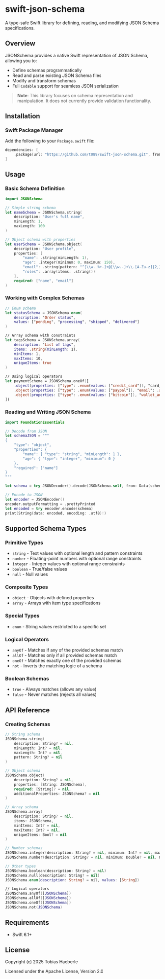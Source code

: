 # swift-json-schema

A type-safe Swift library for defining, reading, and modifying JSON Schema specifications.

## Overview

JSONSchema provides a native Swift representation of JSON Schema, allowing you to:
- Define schemas programmatically
- Read and parse existing JSON Schema files
- Modify and transform schemas
- Full `Codable` support for seamless JSON serialization

> **Note**: This library focuses on schema representation and manipulation. It does not currently provide validation functionality.

## Installation

### Swift Package Manager

Add the following to your `Package.swift` file:

```swift
dependencies: [
    .package(url: "https://github.com/t089/swift-json-schema.git", from: "0.1.0")
]
```

## Usage

### Basic Schema Definition

```swift
import JSONSchema

// Simple string schema
let nameSchema = JSONSchema.string(
    description: "User's full name",
    minLength: 1,
    maxLength: 100
)

// Object schema with properties
let userSchema = JSONSchema.object(
    description: "User profile",
    properties: [
        "name": .string(minLength: 1),
        "age": .integer(minimum: 0, maximum: 150),
        "email": .string(pattern: "^[\\w._%+-]+@[\\w.-]+\\.[A-Za-z]{2,}$"),
        "roles": .array(items: .string())
    ],
    required: ["name", "email"]
)
```

### Working with Complex Schemas

```swift
// Enum schema
let statusSchema = JSONSchema.enum(
    description: "Order status",
    values: ["pending", "processing", "shipped", "delivered"]
)

// Array schema with constraints
let tagsSchema = JSONSchema.array(
    description: "List of tags",
    items: .string(minLength: 1),
    minItems: 1,
    maxItems: 10,
    uniqueItems: true
)

// Using logical operators
let paymentSchema = JSONSchema.oneOf([
    .object(properties: ["type": .enum(values: ["credit_card"]), "card_number": .string()]),
    .object(properties: ["type": .enum(values: ["paypal"]), "email": .string()]),
    .object(properties: ["type": .enum(values: ["bitcoin"]), "wallet_address": .string()])
])
```

### Reading and Writing JSON Schema

```swift
import FoundationEssentials

// Decode from JSON
let schemaJSON = """
{
    "type": "object",
    "properties": {
        "name": { "type": "string", "minLength": 1 },
        "age": { "type": "integer", "minimum": 0 }
    },
    "required": ["name"]
}
"""

let schema = try JSONDecoder().decode(JSONSchema.self, from: Data(schemaJSON.utf8))

// Encode to JSON
let encoder = JSONEncoder()
encoder.outputFormatting = .prettyPrinted
let encoded = try encoder.encode(schema)
print(String(data: encoded, encoding: .utf8)!)
```


## Supported Schema Types

### Primitive Types
- `string` - Text values with optional length and pattern constraints
- `number` - Floating-point numbers with optional range constraints
- `integer` - Integer values with optional range constraints
- `boolean` - True/false values
- `null` - Null values

### Composite Types
- `object` - Objects with defined properties
- `array` - Arrays with item type specifications

### Special Types
- `enum` - String values restricted to a specific set

### Logical Operators
- `anyOf` - Matches if any of the provided schemas match
- `allOf` - Matches only if all provided schemas match
- `oneOf` - Matches exactly one of the provided schemas
- `not` - Inverts the matching logic of a schema

### Boolean Schemas
- `true` - Always matches (allows any value)
- `false` - Never matches (rejects all values)

## API Reference

### Creating Schemas

```swift
// String schema
JSONSchema.string(
    description: String? = nil,
    minLength: Int? = nil,
    maxLength: Int? = nil,
    pattern: String? = nil
)

// Object schema
JSONSchema.object(
    description: String? = nil,
    properties: [String: JSONSchema],
    required: [String]? = nil,
    additionalProperties: JSONSchema? = nil
)

// Array schema
JSONSchema.array(
    description: String? = nil,
    items: JSONSchema,
    minItems: Int? = nil,
    maxItems: Int? = nil,
    uniqueItems: Bool? = nil
)

// Number schemas
JSONSchema.integer(description: String? = nil, minimum: Int? = nil, maximum: Int? = nil)
JSONSchema.number(description: String? = nil, minimum: Double? = nil, maximum: Double? = nil)

// Other types
JSONSchema.boolean(description: String? = nil)
JSONSchema.null(description: String? = nil)
JSONSchema.enum(description: String? = nil, values: [String])

// Logical operators
JSONSchema.anyOf([JSONSchema])
JSONSchema.allOf([JSONSchema])
JSONSchema.oneOf([JSONSchema])
JSONSchema.not(JSONSchema)
```

## Requirements

- Swift 6.1+

## License

Copyright (c) 2025 Tobias Haeberle

Licensed under the Apache License, Version 2.0
